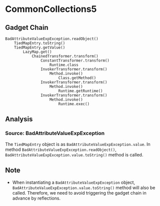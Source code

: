 # CommonCollections5

## Gadget Chain

    BadAttributeValueExpException.readObject()
        TiedMapEntry.toString()
        TiedMapEntry.getValue()
            LazyMap.get()
                ChainedTransformer.transform()
                    ConstantTransformer.transform()
                        Runtime.class
                    InvokerTransformer.transform()
                        Method.invoke()
                            Class.getMethod()
                    InvokerTransformer.transform()
                        Method.invoke()
                            Runtime.getRuntime()
                    InvokerTransformer.transform()
                        Method.invoke()
                            Runtime.exec()

## Analysis

### Source: BadAttributeValueExpException

The `TiedMapEntry` object is as `BadAttributeValueExpException.value`. In method `BadAttributeValueExpException.readObject()`, `BadAttributeValueExpException.value.toString()` method is called.

## Note

* When instantiating a `BadAttributeValueExpException` object, `BadAttributeValueExpException.value.toString()` method will also be called. Therefore, we need to avoid triggering the gadget chain in advance by reflections.
